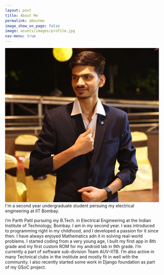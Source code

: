 ```yaml
---
layout: post
title: About Me
permalink: aboutme
image_show_on_page: false
image: assets/images/profile.jpg
nav-menu: true
---
```

<p><span class="image right"><img src="assets/images/profile.jpg" alt="" border-radius="50%" /></span>
I'm a second year undergraduate student persuing my electrical engineering at IIT Bombay.

I’m Parth Patil pursuing my B.Tech. in Electrical Engineering at the Indian Institute of Technology, Bombay. I am in my second year. I was introduced to programming right in my childhood, and I developed a passion for it since then. I have always enjoyed Mathematics adn it in solving real-world problems. I started coding from a very young age, I built my first app in 8th grade and my first custom ROM for my android tab in 9th grade. I’m currently a part of software sub-division Team AUV-IITB. I’m also active in many Technical clubs in the institute and mostly fit in well with the community. I also recently started some work in Django foundation as part of my GSoC project.

</p>
